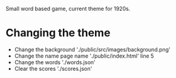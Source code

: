 Small word based game, current theme for 1920s.

# Changing the theme
 
- Change the background './public/src/images/background.png'
- Change the name page name './public/index.html' line 5
- Change the words './words.json'
- Clear the scores './scores.json'

